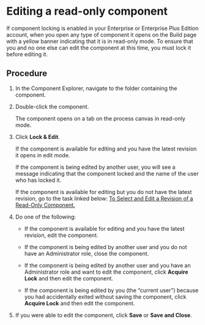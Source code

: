 # Editing a read-only component

<head>
  <meta name="guidename" content="Integration"/>
  <meta name="context" content="GUID-cab969f0-07af-424d-993e-d5d5b7c9f894"/>
</head>


If component locking is enabled in your Enterprise or Enterprise Plus Edition account, when you open any type of component it opens on the Build page with a yellow banner indicating that it is in read-only mode. To ensure that you and no one else can edit the component at this time, you must lock it before editing it.

## Procedure

1.  In the Component Explorer, navigate to the folder containing the component.

2.  Double-click the component.

    The component opens on a tab on the process canvas in read-only mode.

3.  Click **Lock & Edit**.

    If the component is available for editing and you have the latest revision it opens in edit mode.

    If the component is being edited by another user, you will see a message indicating that the component locked and the name of the user who has locked it.

    If the component is available for editing but you do not have the latest revision, go to the task linked below: [To Select and Edit a Revision of a Read-Only Component.](./t-atm-Selecting_and_editing_a_revision_of_a_read-only_comp_da237395-8953-4d15-937c-a132bc44a7a1.md)

4.  Do one of the following:

    -   If the component is available for editing and you have the latest revision, edit the component.

    -   If the component is being edited by another user and you do not have an Administrator role, close the component.

    -   If the component is being edited by another user and you have an Administrator role and want to edit the component, click **Acquire Lock** and then edit the component.

    -   If the component is being edited by you \(the “current user”\) because you had accidentally exited without saving the component, click **Acquire Lock** and then edit the component.

5.  If you were able to edit the component, click **Save** or **Save and Close**.